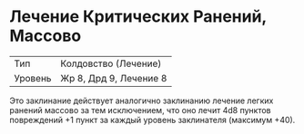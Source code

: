 # Лечение Критических Ранений, Массово

| | |
|---|---|
|Тип|Колдовство (Лечение)|
|Уровень| Жр 8, Дрд 9, Лечение 8|

Это заклинание действует аналогично заклинанию лечение легких ранений массово за тем исключением, что оно лечит 4d8 пунктов повреждений +1 пункт за каждый уровень заклинателя (максимум +40).